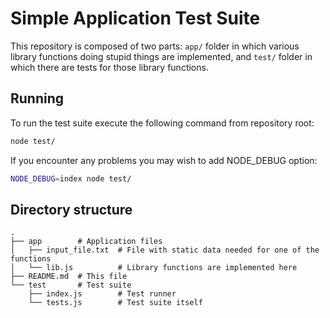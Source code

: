 # Simple Application Test Suite

This repository is composed of two parts: `app/` folder in which various
library functions doing stupid things are implemented, and `test/` folder in
which there are tests for those library functions.

## Running

To run the test suite execute the following command from repository root:

```bash
node test/
```

If you encounter any problems you may wish to add NODE_DEBUG option:

```bash
NODE_DEBUG=index node test/
```

## Directory structure

```
.
├── app        # Application files
│   ├── input_file.txt  # File with static data needed for one of the functions
│   └── lib.js          # Library functions are implemented here
├── README.md  # This file
└── test       # Test suite
    ├── index.js        # Test runner
    └── tests.js        # Test suite itself
```